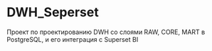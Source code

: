 # DWH_Seperset
Проект по проектированию DWH со слоями RAW, CORE, MART в PostgreSQL, и его интеграция с Superset BI
